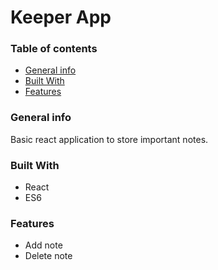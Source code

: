 # Keeper App 
### Table of contents
* [General info](#general-info)
* [Built With](#build-with)
* [Features](#features)

### General info
Basic react application to store important notes.

### Built With
- React 
- ES6


### Features

- Add note
- Delete note


